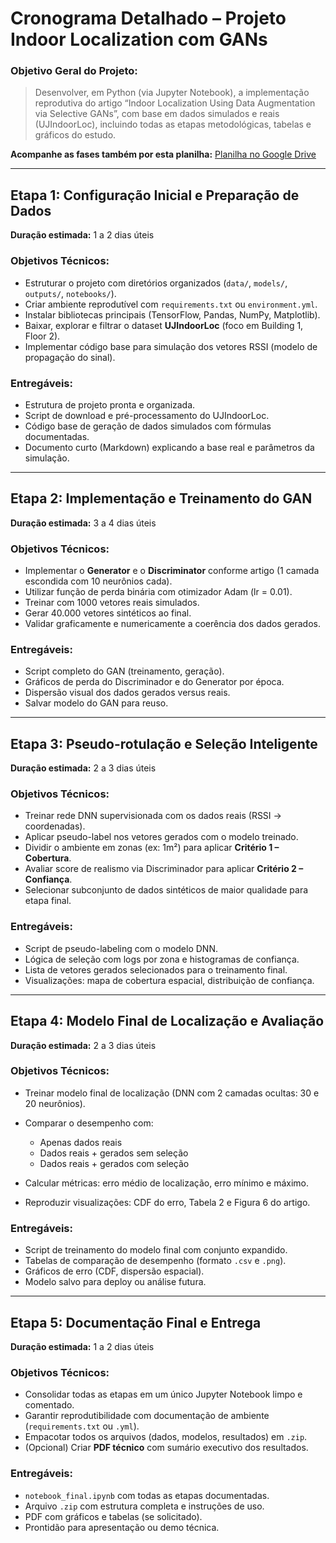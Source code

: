# **Cronograma Detalhado – Projeto Indoor Localization com GANs**

### **Objetivo Geral do Projeto:**

> Desenvolver, em Python (via Jupyter Notebook), a implementação reprodutiva do artigo “Indoor Localization Using Data Augmentation via Selective GANs”, com base em dados simulados e reais (UJIndoorLoc), incluindo todas as etapas metodológicas, tabelas e gráficos do estudo.

**Acompanhe as fases também por esta planilha:**
[Planilha no Google Drive](https://docs.google.com/spreadsheets/d/1nULmVSGCRbxzZXmbFQFF157SzXoItibI03G930vUvlQ/edit?usp=sharing)

---

## Etapa 1: Configuração Inicial e Preparação de Dados

**Duração estimada:** 1 a 2 dias úteis

### Objetivos Técnicos:

* Estruturar o projeto com diretórios organizados (`data/`, `models/`, `outputs/`, `notebooks/`).
* Criar ambiente reprodutível com `requirements.txt` ou `environment.yml`.
* Instalar bibliotecas principais (TensorFlow, Pandas, NumPy, Matplotlib).
* Baixar, explorar e filtrar o dataset **UJIndoorLoc** (foco em Building 1, Floor 2).
* Implementar código base para simulação dos vetores RSSI (modelo de propagação do sinal).

### Entregáveis:

* Estrutura de projeto pronta e organizada.
* Script de download e pré-processamento do UJIndoorLoc.
* Código base de geração de dados simulados com fórmulas documentadas.
* Documento curto (Markdown) explicando a base real e parâmetros da simulação.

---

## Etapa 2: Implementação e Treinamento do GAN

**Duração estimada:** 3 a 4 dias úteis

### Objetivos Técnicos:

* Implementar o **Generator** e o **Discriminator** conforme artigo (1 camada escondida com 10 neurônios cada).
* Utilizar função de perda binária com otimizador Adam (lr = 0.01).
* Treinar com 1000 vetores reais simulados.
* Gerar 40.000 vetores sintéticos ao final.
* Validar graficamente e numericamente a coerência dos dados gerados.

### Entregáveis:

* Script completo do GAN (treinamento, geração).
* Gráficos de perda do Discriminador e do Generator por época.
* Dispersão visual dos dados gerados versus reais.
* Salvar modelo do GAN para reuso.

---

## Etapa 3: Pseudo-rotulação e Seleção Inteligente

**Duração estimada:** 2 a 3 dias úteis

### Objetivos Técnicos:

* Treinar rede DNN supervisionada com os dados reais (RSSI → coordenadas).
* Aplicar pseudo-label nos vetores gerados com o modelo treinado.
* Dividir o ambiente em zonas (ex: 1m²) para aplicar **Critério 1 – Cobertura**.
* Avaliar score de realismo via Discriminador para aplicar **Critério 2 – Confiança**.
* Selecionar subconjunto de dados sintéticos de maior qualidade para etapa final.

### Entregáveis:

* Script de pseudo-labeling com o modelo DNN.
* Lógica de seleção com logs por zona e histogramas de confiança.
* Lista de vetores gerados selecionados para o treinamento final.
* Visualizações: mapa de cobertura espacial, distribuição de confiança.

---

## Etapa 4: Modelo Final de Localização e Avaliação

**Duração estimada:** 2 a 3 dias úteis

### Objetivos Técnicos:

* Treinar modelo final de localização (DNN com 2 camadas ocultas: 30 e 20 neurônios).
* Comparar o desempenho com:

  * Apenas dados reais
  * Dados reais + gerados sem seleção
  * Dados reais + gerados com seleção
* Calcular métricas: erro médio de localização, erro mínimo e máximo.
* Reproduzir visualizações: CDF do erro, Tabela 2 e Figura 6 do artigo.

### Entregáveis:

* Script de treinamento do modelo final com conjunto expandido.
* Tabelas de comparação de desempenho (formato `.csv` e `.png`).
* Gráficos de erro (CDF, dispersão espacial).
* Modelo salvo para deploy ou análise futura.

---

## Etapa 5: Documentação Final e Entrega

**Duração estimada:** 1 a 2 dias úteis

### Objetivos Técnicos:

* Consolidar todas as etapas em um único Jupyter Notebook limpo e comentado.
* Garantir reprodutibilidade com documentação de ambiente (`requirements.txt` ou `.yml`).
* Empacotar todos os arquivos (dados, modelos, resultados) em `.zip`.
* (Opcional) Criar **PDF técnico** com sumário executivo dos resultados.

### Entregáveis:

* `notebook_final.ipynb` com todas as etapas documentadas.
* Arquivo `.zip` com estrutura completa e instruções de uso.
* PDF com gráficos e tabelas (se solicitado).
* Prontidão para apresentação ou demo técnica.

